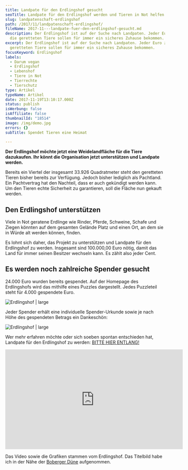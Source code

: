 ```yaml
---
title: Landpate für den Erdlingshof gesucht
seoTitle: Landpate für den Erdlingshof werden und Tieren in Not helfen
slug: landpatenschaft-erdlingshof
path: /2017/11/landpatenschaft-erdlingshof/
fileName: 2017-11---landpate-fuer-den-erdlingshof-gesucht.md
description: Der Erdlingshof ist auf der Suche nach Landpaten. Jeder Euro zählt,
  die geretteten Tiere sollen für immer ein sicheres Zuhause bekommen.
excerpt: Der Erdlingshof ist auf der Suche nach Landpaten. Jeder Euro zählt, die
  geretteten Tiere sollen für immer ein sicheres Zuhause bekommen.
focusKeyword: Erdlingshof
labels:
  - Darum vegan
  - Erdlingshof
  - Lebenshof
  - Tiere in Not
  - Tierrechte
  - Tierschutz
type: Artikel
typeName: Artikel
date: 2017-11-19T13:10:17.000Z
status: publish
isWerbung: false
isAffiliate: false
thumbnailId: "18514"
image: /img/demo.jpg
errors: {}
subTitle: Spendet Tieren eine Heimat
  
---
```


**Der Erdlingshof möchte jetzt eine Weidelandfläche für die Tiere dazukaufen.
Ihr könnt die Organisation jetzt unterstützen und Landpate werden.**

Bereits ein Viertel der insgesamt 33.926 Quadratmeter steht den geretteten
Tieren bisher bereits zur Verfügung. Jedoch bisher lediglich als Pachtland. Ein
Pachtvertrag hat den Nachteil, dass er auch gekündigt werden kann. Um den Tieren
echte Sicherheit zu garantieren, soll die Fläche nun gekauft werden.

## Den Erdlingshof unterstützen

Viele in Not geratene Erdlinge wie Rinder, Pferde, Schweine, Schafe und Ziegen
könnten auf dem gesamten Gelände Platz und einen Ort, an dem sie in Würde alt
werden können, finden.

Es lohnt sich daher, das Projekt zu unterstützen und Landpate für den
Erdlingshof zu werden. Insgesamt sind 100.000,00 Euro nötig, damit das Land für
immer seinen Besitzer wechseln kann. Es zählt also jeder Cent.

## Es werden noch zahlreiche Spender gesucht

24.000 Euro wurden bereits gespendet. Auf der Homepage des Erdlingshofs wird das
mithilfe eines Puzzles dargestellt. Jedes Puzzleteil steht für 4.000 gespendete
Euro.

![Erdlingshof | large](http://cardamonchai.com/wp-content/uploads/2017/11/Puzzle_8Teile-768x768-520x520.jpg)

Jeder Spender erhält eine individuelle Spender-Urkunde sowie je nach Höhe des
gespendeten Betrags ein Dankeschön:

![Erdlingshof | large](http://cardamonchai.com/wp-content/uploads/2017/11/Dankeschoenbox_Landpate-520x271.png)

Wer mehr erfahren möchte oder sich soeben spontan entschieden hat, Landpate für
den Erdlingshof zu werden:
[BITTE HIER ENTLANG!](https://www.erdlingshof.de/landpate-werden/)

<iframe src="https://www.youtube.com/embed/epZRhRNis7c" width="560" height="315" frameborder="0" allowfullscreen="allowfullscreen"></iframe>

Das Video sowie die Grafiken stammen vom Erdlingshof. Das Titelbild habe ich in
der Nähe der [Boberger Düne](/2016/05/naturschutzgebiet-boberger-niederung/)
aufgenommen.

  
